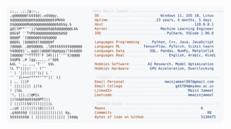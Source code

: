 <picture>
  <source srcset="https://raw.githubusercontent.com/mmazinjameel/mmazinjameel/main/dark_mode.svg?v=1741609099" media="(prefers-color-scheme: dark)">
  <img src="https://raw.githubusercontent.com/mmazinjameel/mmazinjameel/main/light_mode.svg?v=1741609099">
</picture>
